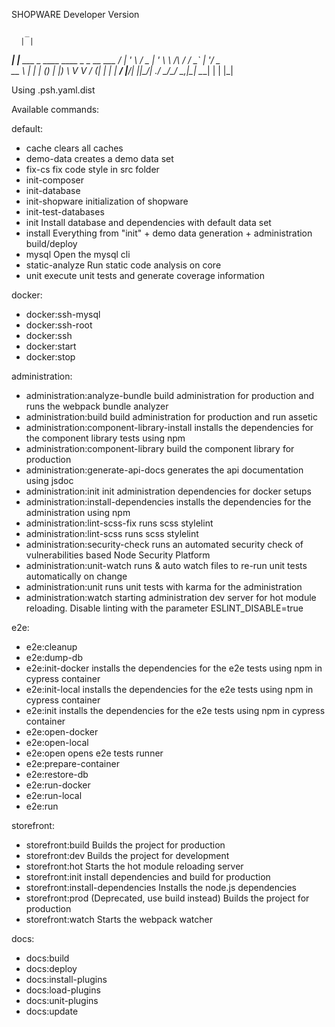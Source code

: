 SHOPWARE Developer Version

       _
      | |
   ___| |__   ___  _ ____      ____ _ _ __ ___
  / __| '_ \ / _ \| '_ \ \ /\ / / _` | '__/ _ \
  \__ \ | | | (_) | |_) \ V  V / (_| | | |  __/
  |___/_| |_|\___/| .__/ \_/\_/ \__,_|_|  \___|
                  | |
                  |_|

Using .psh.yaml.dist 

Available commands:


default:
 - cache                                                  clears all caches
 - demo-data                                              creates a demo data set
 - fix-cs                                                 fix code style in src folder
 - init-composer                                          
 - init-database                                          
 - init-shopware                                          initialization of shopware
 - init-test-databases                                    
 - init                                                   Install database and dependencies with default data set
 - install                                                Everything from "init" + demo data generation + administration build/deploy
 - mysql                                                  Open the mysql cli
 - static-analyze                                         Run static code analysis on core
 - unit                                                   execute unit tests and generate coverage information

docker:
 - docker:ssh-mysql                                       
 - docker:ssh-root                                        
 - docker:ssh                                             
 - docker:start                                           
 - docker:stop                                            

administration:
 - administration:analyze-bundle                          build administration for production and runs the webpack bundle analyzer
 - administration:build                                   build administration for production and run assetic
 - administration:component-library-install               installs the dependencies for the component library tests using npm
 - administration:component-library                       build the component library for production
 - administration:generate-api-docs                       generates the api documentation using jsdoc
 - administration:init                                    init administration dependencies for docker setups
 - administration:install-dependencies                    installs the dependencies for the administration using npm
 - administration:lint-scss-fix                           runs scss stylelint
 - administration:lint-scss                               runs scss stylelint
 - administration:security-check                          runs an automated security check of vulnerabilities based Node Security Platform
 - administration:unit-watch                              runs & auto watch files to re-run unit tests automatically on change
 - administration:unit                                    runs unit tests with karma for the administration
 - administration:watch                                   starting administration dev server for hot module reloading. Disable linting with the parameter ESLINT_DISABLE=true

e2e:
 - e2e:cleanup                                            
 - e2e:dump-db                                            
 - e2e:init-docker                                        installs the dependencies for the e2e tests using npm in cypress container
 - e2e:init-local                                         installs the dependencies for the e2e tests using npm in cypress container
 - e2e:init                                               installs the dependencies for the e2e tests using npm in cypress container
 - e2e:open-docker                                        
 - e2e:open-local                                         
 - e2e:open                                               opens e2e tests runner
 - e2e:prepare-container                                  
 - e2e:restore-db                                         
 - e2e:run-docker                                         
 - e2e:run-local                                          
 - e2e:run                                                

storefront:
 - storefront:build                                       Builds the project for production
 - storefront:dev                                         Builds the project for development
 - storefront:hot                                         Starts the hot module reloading server
 - storefront:init                                        install dependencies and build for production
 - storefront:install-dependencies                        Installs the node.js dependencies
 - storefront:prod                                        (Deprecated, use build instead) Builds the project for production
 - storefront:watch                                       Starts the webpack watcher

docs:
 - docs:build                                             
 - docs:deploy                                            
 - docs:install-plugins                                   
 - docs:load-plugins                                      
 - docs:unit-plugins                                      
 - docs:update  
